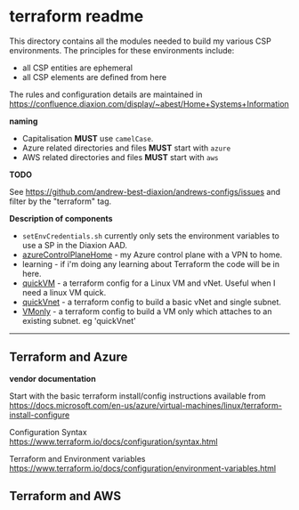 # terraform readme

This directory contains all the modules needed to build my various CSP environments. The principles for these environments include:

- all CSP entities are ephemeral
- all CSP elements are defined from here

The rules and configuration details are maintained in https://confluence.diaxion.com/display/~abest/Home+Systems+Information

**naming**

- Capitalisation **MUST** use `camelCase`.
- Azure related directories and files **MUST** start with `azure`
- AWS related directories and files **MUST** start with `aws`

**TODO**

See https://github.com/andrew-best-diaxion/andrews-configs/issues and filter by the "terraform" tag.

**Description of components**

- `setEnvCredentials.sh` currently only sets the environment variables to use a SP in the Diaxion AAD.
- [azureControlPlaneHome](./azureControlPlaneHome/README.md) - my Azure control plane with a VPN to home.
- learning - if i'm doing any learning about Terraform the code will be in here.
- [quickVM](./quickVM/README.md) - a terraform config for a Linux VM and vNet. Useful when I need a linux VM quick.
- [quickVnet](./quickVnet/README.md) - a terraform config to build a basic vNet and single subnet.
- [VMonly](./VMonly/README.md) - a terraform config to build a VM only which attaches to an existing subnet. eg 'quickVnet'

----------------------------------------------

## Terraform and Azure

**vendor documentation**

Start with the basic terraform install/config instructions available from https://docs.microsoft.com/en-us/azure/virtual-machines/linux/terraform-install-configure

Configuration Syntax
https://www.terraform.io/docs/configuration/syntax.html

Terraform and Environment variables
https://www.terraform.io/docs/configuration/environment-variables.html

## Terraform and AWS
